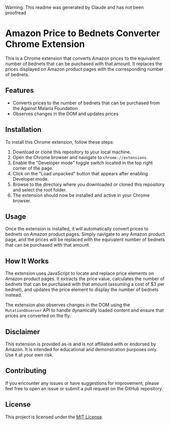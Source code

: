 Warning: This readme was generated by Claude and has not been proofread

# Amazon Price to Bednets Converter Chrome Extension

This is a Chrome extension that converts Amazon prices to the equivalent number of bednets that can be purchased with that amount. It replaces the prices displayed on Amazon product pages with the corresponding number of bednets.

## Features

- Converts prices to the number of bednets that can be purchased from the Against Malaria Foundation
- Observes changes in the DOM and updates prices

## Installation

To install this Chrome extension, follow these steps:

1. Download or clone this repository to your local machine.
2. Open the Chrome browser and navigate to `chrome://extensions`.
3. Enable the "Developer mode" toggle switch located in the top right corner of the page.
4. Click on the "Load unpacked" button that appears after enabling Developer mode.
5. Browse to the directory where you downloaded or cloned this repository and select the root folder.
6. The extension should now be installed and active in your Chrome browser.

## Usage

Once the extension is installed, it will automatically convert prices to bednets on Amazon product pages. Simply navigate to any Amazon product page, and the prices will be replaced with the equivalent number of bednets that can be purchased with that amount.

## How It Works

The extension uses JavaScript to locate and replace price elements on Amazon product pages. It extracts the price value, calculates the number of bednets that can be purchased with that amount (assuming a cost of $3 per bednet), and updates the price element to display the number of bednets instead.

The extension also observes changes in the DOM using the `MutationObserver` API to handle dynamically loaded content and ensure that prices are converted on the fly.

## Disclaimer

This extension is provided as-is and is not affiliated with or endorsed by Amazon. It is intended for educational and demonstration purposes only. Use it at your own risk.

## Contributing

If you encounter any issues or have suggestions for improvement, please feel free to open an issue or submit a pull request on the GitHub repository.

## License

This project is licensed under the [MIT License](LICENSE).
